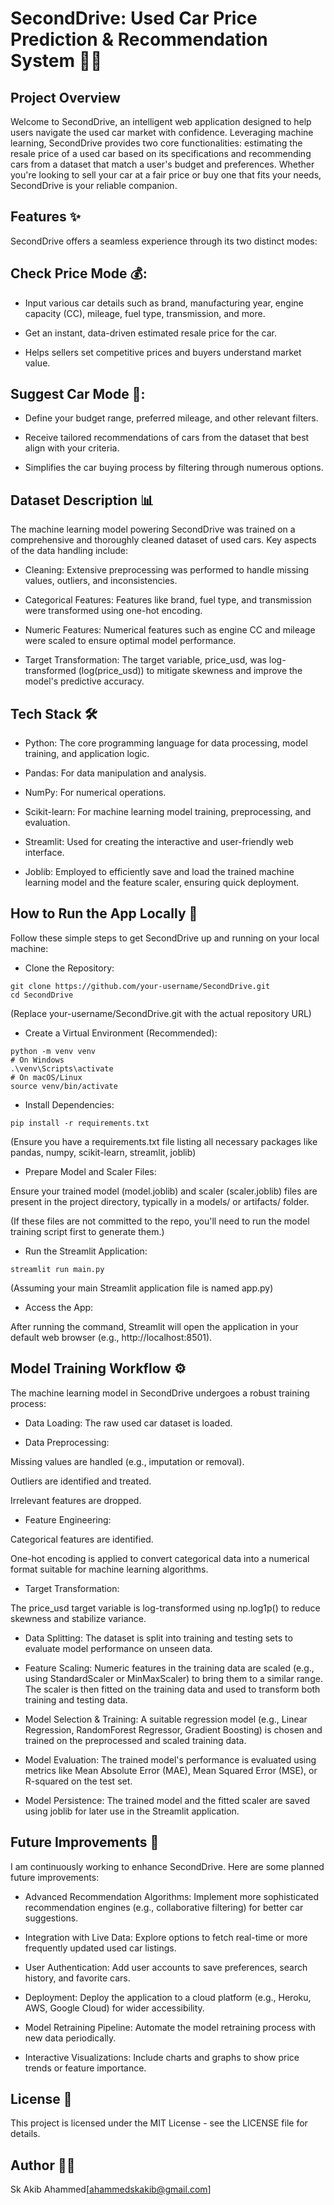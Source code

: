 # SecondDrive: Used Car Price Prediction & Recommendation System 🚗💨
## Project Overview
Welcome to SecondDrive, an intelligent web application designed to help users navigate the used car market with confidence. Leveraging machine learning, SecondDrive provides two core functionalities: estimating the resale price of a used car based on its specifications and recommending cars from a dataset that match a user's budget and preferences. Whether you're looking to sell your car at a fair price or buy one that fits your needs, SecondDrive is your reliable companion.

## Features ✨
SecondDrive offers a seamless experience through its two distinct modes:

## Check Price Mode 💰:

* Input various car details such as brand, manufacturing year, engine capacity (CC), mileage, fuel type, transmission, and more.

* Get an instant, data-driven estimated resale price for the car.

* Helps sellers set competitive prices and buyers understand market value.

## Suggest Car Mode 🎯:

* Define your budget range, preferred mileage, and other relevant filters.

* Receive tailored recommendations of cars from the dataset that best align with your criteria.

* Simplifies the car buying process by filtering through numerous options.

## Dataset Description 📊
The machine learning model powering SecondDrive was trained on a comprehensive and thoroughly cleaned dataset of used cars. Key aspects of the data handling include:

* Cleaning: Extensive preprocessing was performed to handle missing values, outliers, and inconsistencies.

* Categorical Features: Features like brand, fuel type, and transmission were transformed using one-hot encoding.

* Numeric Features: Numerical features such as engine CC and mileage were scaled to ensure optimal model performance.

* Target Transformation: The target variable, price_usd, was log-transformed (log(price_usd)) to mitigate skewness and improve the model's predictive accuracy.

## Tech Stack 🛠️
* Python: The core programming language for data processing, model training, and application logic.

* Pandas: For data manipulation and analysis.

* NumPy: For numerical operations.

* Scikit-learn: For machine learning model training, preprocessing, and evaluation.

* Streamlit: Used for creating the interactive and user-friendly web interface.

* Joblib: Employed to efficiently save and load the trained machine learning model and the feature scaler, ensuring quick deployment.

## How to Run the App Locally 🚀
Follow these simple steps to get SecondDrive up and running on your local machine:

* Clone the Repository:
```
git clone https://github.com/your-username/SecondDrive.git
cd SecondDrive
```
(Replace your-username/SecondDrive.git with the actual repository URL)

* Create a Virtual Environment (Recommended):
```
python -m venv venv
# On Windows
.\venv\Scripts\activate
# On macOS/Linux
source venv/bin/activate
```
* Install Dependencies:
```
pip install -r requirements.txt
```
(Ensure you have a requirements.txt file listing all necessary packages like pandas, numpy, scikit-learn, streamlit, joblib)

* Prepare Model and Scaler Files:

Ensure your trained model (model.joblib) and scaler (scaler.joblib) files are present in the project directory, typically in a models/ or artifacts/ folder.

(If these files are not committed to the repo, you'll need to run the model training script first to generate them.)

* Run the Streamlit Application:
```
streamlit run main.py
```
(Assuming your main Streamlit application file is named app.py)

* Access the App:

After running the command, Streamlit will open the application in your default web browser (e.g., http://localhost:8501).

## Model Training Workflow ⚙️
The machine learning model in SecondDrive undergoes a robust training process:

* Data Loading: The raw used car dataset is loaded.

* Data Preprocessing:

Missing values are handled (e.g., imputation or removal).

Outliers are identified and treated.

Irrelevant features are dropped.

* Feature Engineering:

Categorical features are identified.

One-hot encoding is applied to convert categorical data into a numerical format suitable for machine learning algorithms.

* Target Transformation:

The price_usd target variable is log-transformed using np.log1p() to reduce skewness and stabilize variance.

* Data Splitting: The dataset is split into training and testing sets to evaluate model performance on unseen data.

* Feature Scaling: Numeric features in the training data are scaled (e.g., using StandardScaler or MinMaxScaler) to bring them to a similar range. The scaler is then fitted on the training data and used to transform both training and testing data.

* Model Selection & Training: A suitable regression model (e.g., Linear Regression, RandomForest Regressor, Gradient Boosting) is chosen and trained on the preprocessed and scaled training data.

* Model Evaluation: The trained model's performance is evaluated using metrics like Mean Absolute Error (MAE), Mean Squared Error (MSE), or R-squared on the test set.

* Model Persistence: The trained model and the fitted scaler are saved using joblib for later use in the Streamlit application.

## Future Improvements 🌟
I am continuously working to enhance SecondDrive. Here are some planned future improvements:

* Advanced Recommendation Algorithms: Implement more sophisticated recommendation engines (e.g., collaborative filtering) for better car suggestions.

* Integration with Live Data: Explore options to fetch real-time or more frequently updated used car listings.

* User Authentication: Add user accounts to save preferences, search history, and favorite cars.

* Deployment: Deploy the application to a cloud platform (e.g., Heroku, AWS, Google Cloud) for wider accessibility.

* Model Retraining Pipeline: Automate the model retraining process with new data periodically.

* Interactive Visualizations: Include charts and graphs to show price trends or feature importance.

## License 📄
This project is licensed under the MIT License - see the LICENSE file for details.

## Author ✍🏻
Sk Akib Ahammed[ahammedskakib@gmail.com]
